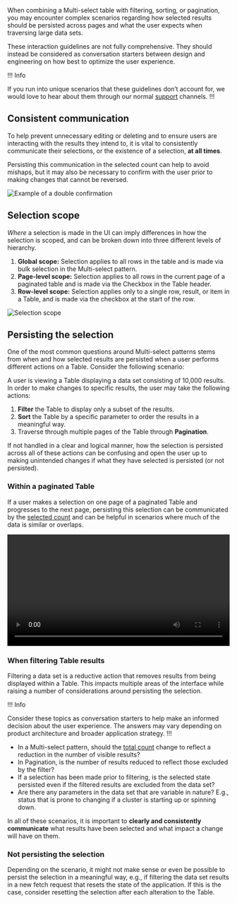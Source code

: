 When combining a Multi-select table with filtering, sorting, or pagination, you may encounter complex scenarios regarding how selected results should be persisted across pages and what the user expects when traversing large data sets.

These interaction guidelines are not fully comprehensive. They should instead be considered as conversation starters between design and engineering on how best to optimize the user experience.

!!! Info

If you run into unique scenarios that these guidelines don’t account for, we would love to hear about them through our normal [support](/about/support) channels.
!!!

## Consistent communication

To help prevent unnecessary editing or deleting and to ensure users are interacting with the results they intend to, it is vital to consistently communicate their selections, or the existence of a selection, **at all times**.

Persisting this communication in the selected count can help to avoid mishaps, but it may also be necessary to confirm with the user prior to making changes that cannot be reversed.

![Example of a double confirmation](/assets/patterns/table-multi-select/multi-select-double-confirmation.png)

## Selection scope

_Where_ a selection is made in the UI can imply differences in how the selection is scoped, and can be broken down into three different levels of hierarchy.

1. **Global scope:** Selection applies to all rows in the table and is made via bulk selection in the Multi-select pattern.
2. **Page-level scope:** Selection applies to all rows in the current page of a paginated table and is made via the Checkbox in the Table header.
3. **Row-level scope:** Selection applies only to a single row, result, or item in a Table, and is made via the checkbox at the start of the row.

![Selection scope](/assets/patterns/table-multi-select/selection-scope.png)

## Persisting the selection

One of the most common questions around Multi-select patterns stems from when and how selected results are persisted when a user performs different actions on a Table. Consider the following scenario:

A user is viewing a Table displaying a data set consisting of 10,000 results. In order to make changes to specific results, the user may take the following actions:

1. **Filter** the Table to display only a subset of the results.
2. **Sort** the Table by a specific parameter to order the results in a meaningful way.
3. Traverse through multiple pages of the Table through **Pagination**.

If not handled in a clear and logical manner, how the selection is persisted across all of these actions can be confusing and open the user up to making unintended changes if what they have selected is persisted (or not persisted).

### Within a paginated Table

If a user makes a selection on one page of a paginated Table and progresses to the next page, persisting this selection can be communicated by the [selected count](/patterns/table-multi-select#selected-count) and can be helpful in scenarios where much of the data is similar or overlaps.

<video loop controls width="100%">
    <source
        src="/assets/patterns/table-multi-select/multi-select-pagination-interaction.mp4"
        type="video/mp4"
    />
</video>

### When filtering Table results

Filtering a data set is a reductive action that removes results from being displayed within a Table. This impacts multiple areas of the interface while raising a number of considerations around persisting the selection.

!!! Info

Consider these topics as conversation starters to help make an informed decision about the user experience. The answers may vary depending on product architecture and broader application strategy.
!!!

- In a Multi-select pattern, should the [total count](/patterns/table-multi-select#total-count) change to reflect a reduction in the number of visible results?
- In Pagination, is the number of results reduced to reflect those excluded by the filter?
- If a selection has been made prior to filtering, is the selected state persisted even if the filtered results are excluded from the data set?
- Are there any parameters in the data set that are variable in nature? E.g., status that is prone to changing if a cluster is starting up or spinning down.

In all of these scenarios, it is important to **clearly and consistently communicate** what results have been selected and what impact a change will have on them.

### Not persisting the selection

Depending on the scenario, it might not make sense or even be possible to persist the selection in a meaningful way, e.g., if filtering the data set results in a new fetch request that resets the state of the application. If this is the case, consider resetting the selection after each alteration to the Table.